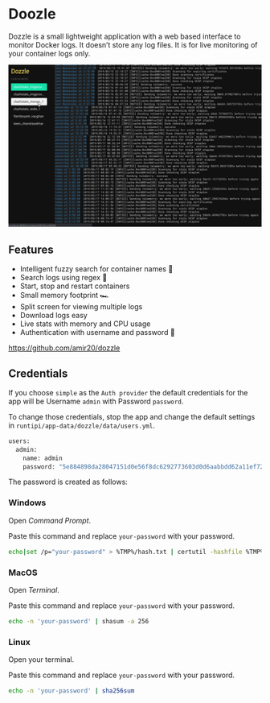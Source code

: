 # Doozle

Dozzle is a small lightweight application with a web based interface to monitor Docker logs. It doesn’t store any log files. It is for live monitoring of your container logs only.

![Screenshot](https://github.com/amir20/dozzle/blob/master/docs/.vitepress/theme/media/poster.jpg?raw=true)

## Features

- Intelligent fuzzy search for container names 🤖
- Search logs using regex 🔦
- Start, stop and restart containers
- Small memory footprint 🏎
- Split screen for viewing multiple logs
- Download logs easy
- Live stats with memory and CPU usage
- Authentication with username and password 🚨

https://github.com/amir20/dozzle

## Credentials

If you choose `simple` as the `Auth provider` the default credentials for the app will be Username `admin` with Password `password`.

To change those credentials, stop the app and change the default settings in `runtipi/app-data/dozzle/data/users.yml`.

```bash
users:
  admin:
    name: admin
    password: "5e884898da28047151d0e56f8dc6292773603d0d6aabbdd62a11ef721d1542d8"
```

The password is created as follows:

### Windows

Open *Command Prompt*.

Paste this command and replace `your-password` with your password.

```bash
echo|set /p="your-password" > %TMP%/hash.txt | certutil -hashfile %TMP%/hash.txt SHA256 | findstr /v "hash"
```

### MacOS

Open *Terminal*.

Paste this command and replace `your-password` with your password.

```bash
echo -n 'your-password' | shasum -a 256
```

### Linux

Open your terminal.

Paste this command and replace `your-password` with your password.

```bash
echo -n 'your-password' | sha256sum
```